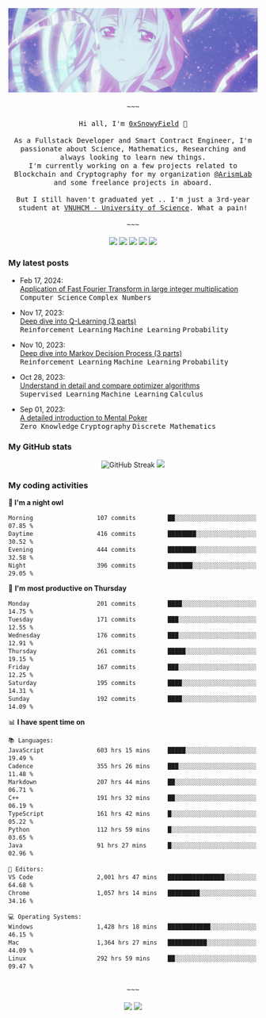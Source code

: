 <div align='center'>
<img src="./assets/banner.gif" alt="Banner" width="1000" />
  <samp>
    </br></br>~~~</br></br>
    Hi all, I'm <a href="https://snowyfield.me/">0xSnowyField</a> 🧸
    </br></br>
    As a Fullstack Developer and Smart Contract Engineer, I'm passionate about Science, Mathematics, Researching and always looking to learn new things.</br> I'm currently working on a few projects related to Blockchain and Cryptography for my organization <a href="https://github.com/ArismLab">@ArismLab</a> and some freelance projects in aboard.
    </br></br>
    But I still haven't graduated yet .. I'm just a 3rd-year student at <a href="https://en.hcmus.edu.vn/">VNUHCM - University of Science</a>. What a pain!
    </br></br>~~~</br></br>
  </samp>
  <a href = "https://wakatime.com/@SnowyField1906" target="_blank"><img src="https://img.shields.io/badge/-Wakatime-000000?style=for-the-badge&logo=wakatime&logoColor=white"></a>
  <a href="https://linkedin.com/in/NHThuan" target="_blank"><img src="https://img.shields.io/badge/-LinkedIn-0A66C2?style=for-the-badge&logo=linkedin&logoColor=white"></a>
  <a href="https://stackoverflow.com/users/17358240/snowyfield" target="_blank"><img src="https://img.shields.io/badge/StackOverflow-F58025?style=for-the-badge&logo=stackoverflow&logoColor=white" target="_blank"></a>
  <a href="https://facebook.com/SnowyField1906" target="_blank"><img src="https://img.shields.io/badge/-Facebook-0A66C2?style=for-the-badge&logo=facebook&logoColor=white"></a>
  <a href="https://x.com/SnowyField1906" target="_blank"><img src="https://img.shields.io/badge/-Twitter-000000?style=for-the-badge&logo=x&logoColor=white"></a>
</div>

### My latest posts

- Feb 17, 2024\: <br/>
  <a href="https://www.snowyfield.me/posts/ung-dung-fast-fourier-transform-trong-phep-nhan-so-nguyen-lon" target="_blank">Application of Fast Fourier Transform in large integer multiplication</a><br/>
  <kbd>Computer Science</kbd> <kbd>Complex Numbers</kbd>
  
- Nov 17, 2023\: <br/>
  <a href="https://www.snowyfield.me/posts/hieu-sau-ve-q-learning-phan-1" target="_blank">Deep dive into Q-Learning (3 parts)</a><br/>
  <kbd>Reinforcement Learning</kbd> <kbd>Machine Learning</kbd> <kbd>Probability</kbd>
  
- Nov 10, 2023\: <br/>
  <a href="https://www.snowyfield.me/posts/hieu-sau-ve-markov-decision-process-phan-1" target="_blank">Deep dive into Markov Decision Process (3 parts)</a><br/>
  <kbd>Reinforcement Learning</kbd> <kbd>Machine Learning</kbd> <kbd>Probability</kbd>
  
- Oct 28, 2023\: <br/>
  <a href="https://www.snowyfield.me/posts/tim-hieu-chi-tiet-va-so-sanh-cac-thuat-toan-optimizer" target="_blank">Understand in detail and compare optimizer algorithms</a><br/>
  <kbd>Supervised Learning</kbd> <kbd>Machine Learning</kbd> <kbd>Calculus</kbd>
  
- Sep 01, 2023\: <br/>
  <a href="https://www.snowyfield.me/posts/gioi-thieu-chi-tiet-ve-bai-toan-mental-poker" target="_blank">A detailed introduction to Mental Poker</a><br/>
  <kbd>Zero Knowledge</kbd> <kbd>Cryptography</kbd> <kbd>Discrete Mathematics</kbd>

### My GitHub stats

<div align="center">
  <img src="https://github-readme-streak-stats.herokuapp.com?user=SnowyFIeld1906&theme=swift&hide_border=true&date_format=M%20j%5B%2C%20Y%5D&card_width=1000" alt="GitHub Streak" />
  <img src='http://github-profile-summary-cards.vercel.app/api/cards/profile-details?username=SnowyFIeld1906&theme=swift' width='1000px'/>
</div>

### My coding activities

<!--START_SECTION:waka-->
**🦉 I'm a night owl** 

```text
Morning                  107 commits         ██░░░░░░░░░░░░░░░░░░░░░░░   07.85 % 
Daytime                  416 commits         ████████░░░░░░░░░░░░░░░░░   30.52 % 
Evening                  444 commits         ████████░░░░░░░░░░░░░░░░░   32.58 % 
Night                    396 commits         ███████░░░░░░░░░░░░░░░░░░   29.05 % 
```
📅 **I'm most productive on Thursday** 

```text
Monday                   201 commits         ████░░░░░░░░░░░░░░░░░░░░░   14.75 % 
Tuesday                  171 commits         ███░░░░░░░░░░░░░░░░░░░░░░   12.55 % 
Wednesday                176 commits         ███░░░░░░░░░░░░░░░░░░░░░░   12.91 % 
Thursday                 261 commits         █████░░░░░░░░░░░░░░░░░░░░   19.15 % 
Friday                   167 commits         ███░░░░░░░░░░░░░░░░░░░░░░   12.25 % 
Saturday                 195 commits         ████░░░░░░░░░░░░░░░░░░░░░   14.31 % 
Sunday                   192 commits         ████░░░░░░░░░░░░░░░░░░░░░   14.09 % 
```


📊 **I have spent time on** 

```text
📚 Languages: 
JavaScript               603 hrs 15 mins     █████░░░░░░░░░░░░░░░░░░░░   19.49 % 
Cadence                  355 hrs 26 mins     ███░░░░░░░░░░░░░░░░░░░░░░   11.48 % 
Markdown                 207 hrs 44 mins     ██░░░░░░░░░░░░░░░░░░░░░░░   06.71 % 
C++                      191 hrs 32 mins     ██░░░░░░░░░░░░░░░░░░░░░░░   06.19 % 
TypeScript               161 hrs 42 mins     █░░░░░░░░░░░░░░░░░░░░░░░░   05.22 % 
Python                   112 hrs 59 mins     █░░░░░░░░░░░░░░░░░░░░░░░░   03.65 % 
Java                     91 hrs 27 mins      █░░░░░░░░░░░░░░░░░░░░░░░░   02.96 % 

📑 Editors: 
VS Code                  2,001 hrs 47 mins   ████████████████░░░░░░░░░   64.68 % 
Chrome                   1,057 hrs 14 mins   █████████░░░░░░░░░░░░░░░░   34.16 % 

💻 Operating Systems: 
Windows                  1,428 hrs 18 mins   ████████████░░░░░░░░░░░░░   46.15 % 
Mac                      1,364 hrs 27 mins   ███████████░░░░░░░░░░░░░░   44.09 % 
Linux                    292 hrs 59 mins     ██░░░░░░░░░░░░░░░░░░░░░░░   09.47 % 
```

<div align='center'><samp></br>~~~</br></br></samp><img src='http://img.shields.io/badge/3.1%20thousand%20coding%20hours-black?style=for-the-badge' /> <img src='https://img.shields.io/badge/3.5%20million%20lines%20of%20code-black?style=for-the-badge' /></div>


<!--END_SECTION:waka-->
